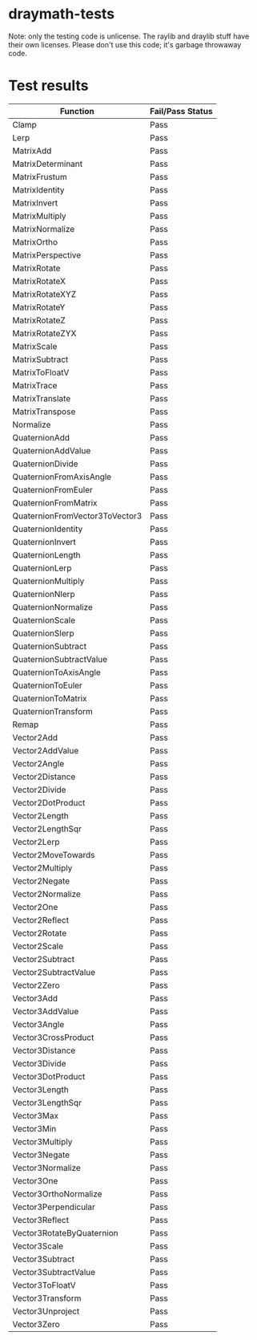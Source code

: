 # draymath-tests
Note: only the testing code is unlicense. The raylib and draylib stuff have their own licenses.
Please don't use this code; it's garbage throwaway code.
# Test results
|Function|Fail/Pass Status|
|-|-|
|Clamp|Pass|
|Lerp|Pass|
|MatrixAdd|Pass|
|MatrixDeterminant|Pass|
MatrixFrustum|Pass|
|MatrixIdentity|Pass|
|MatrixInvert|Pass|
|MatrixMultiply|Pass|
|MatrixNormalize|Pass|
|MatrixOrtho|Pass|
|MatrixPerspective|Pass|
|MatrixRotate|Pass|
|MatrixRotateX|Pass|
|MatrixRotateXYZ|Pass|
|MatrixRotateY|Pass|
|MatrixRotateZ|Pass|
|MatrixRotateZYX|Pass|
|MatrixScale|Pass|
|MatrixSubtract|Pass|
|MatrixToFloatV|Pass|
|MatrixTrace|Pass|
|MatrixTranslate|Pass|
|MatrixTranspose|Pass|
|Normalize|Pass|
|QuaternionAdd|Pass|
|QuaternionAddValue|Pass|
|QuaternionDivide|Pass|
|QuaternionFromAxisAngle|Pass|
|QuaternionFromEuler|Pass|
|QuaternionFromMatrix|Pass|
|QuaternionFromVector3ToVector3|Pass|
|QuaternionIdentity|Pass|
|QuaternionInvert|Pass|
|QuaternionLength|Pass|
|QuaternionLerp|Pass|
|QuaternionMultiply|Pass|
|QuaternionNlerp|Pass|
|QuaternionNormalize|Pass|
|QuaternionScale|Pass|
|QuaternionSlerp|Pass|
|QuaternionSubtract|Pass|
|QuaternionSubtractValue|Pass|
|QuaternionToAxisAngle|Pass|
|QuaternionToEuler|Pass|
|QuaternionToMatrix|Pass|
|QuaternionTransform|Pass|
|Remap|Pass|
|Vector2Add|Pass|
|Vector2AddValue|Pass|
|Vector2Angle|Pass|
|Vector2Distance|Pass|
|Vector2Divide|Pass|
|Vector2DotProduct|Pass|
|Vector2Length|Pass|
|Vector2LengthSqr|Pass|
|Vector2Lerp|Pass|
|Vector2MoveTowards|Pass|
|Vector2Multiply|Pass|
|Vector2Negate|Pass|
|Vector2Normalize|Pass|
|Vector2One|Pass|
|Vector2Reflect|Pass|
|Vector2Rotate|Pass|
|Vector2Scale|Pass|
|Vector2Subtract|Pass|
|Vector2SubtractValue|Pass|
|Vector2Zero|Pass|
|Vector3Add|Pass|
|Vector3AddValue|Pass|
|Vector3Angle|Pass|
|Vector3CrossProduct|Pass|
|Vector3Distance|Pass|
|Vector3Divide|Pass|
|Vector3DotProduct|Pass|
|Vector3Length|Pass|
|Vector3LengthSqr|Pass|
|Vector3Max|Pass|
|Vector3Min|Pass|
|Vector3Multiply|Pass|
|Vector3Negate|Pass|
|Vector3Normalize|Pass|
|Vector3One|Pass|
|Vector3OrthoNormalize|Pass|
|Vector3Perpendicular|Pass|
|Vector3Reflect|Pass|
|Vector3RotateByQuaternion|Pass|
|Vector3Scale|Pass|
|Vector3Subtract|Pass|
|Vector3SubtractValue|Pass|
|Vector3ToFloatV|Pass|
|Vector3Transform|Pass|
|Vector3Unproject|Pass|
|Vector3Zero|Pass|

